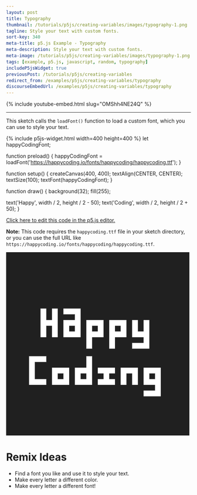 ```yaml
---
layout: post
title: Typography
thumbnail: /tutorials/p5js/creating-variables/images/typography-1.png
tagline: Style your text with custom fonts.
sort-key: 340
meta-title: p5.js Example - Typography
meta-description: Style your text with custom fonts.
meta-image: /tutorials/p5js/creating-variables/images/typography-1.png
tags: [example, p5.js, javascript, random, typography]
includeP5jsWidget: true
previousPost: /tutorials/p5js/creating-variables
redirect_from: /examples/p5js/creating-variables/typography
discourseEmbedUrl: /examples/p5js/creating-variables/typography
---
```


{% include youtube-embed.html slug="OMShh4NE24Q" %}

---

This sketch calls the `loadFont()` function to load a custom font, which you can use to style your text.

{% include p5js-widget.html width=400 height=400 %}
let happyCodingFont;

function preload() {
  happyCodingFont = loadFont('https://happycoding.io/fonts/happycoding/happycoding.ttf');
}

function setup() {
  createCanvas(400, 400);
  textAlign(CENTER, CENTER);
  textSize(100);
  textFont(happyCodingFont);
}

function draw() {
  background(32);
  fill(255);

  text('Happy', width / 2, height / 2 - 50);
  text('Coding', width / 2, height / 2 + 50);
}
</script>

[Click here to edit this code in the p5.js editor.](https://editor.p5js.org/KevinWorkman/sketches/go2uoHudQ)

**Note:** This code requires the `happycoding.ttf` file in your sketch directory, or you can use the full URL like `https://happycoding.io/fonts/happycoding/happycoding.ttf`.

![happy coding font](/tutorials/p5js/creating-variables/images/typography-2.png)

# Remix Ideas

- Find a font you like and use it to style your text.
- Make every letter a different color.
- Make every letter a different font!
